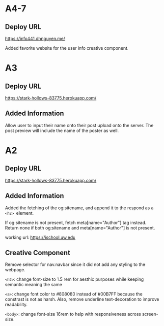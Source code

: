 # A4-7
## Deploy URL
https://info441.dhnguyen.me/

Added favorite website for the user info creative component.

# A3
## Deploy URL
https://stark-hollows-83775.herokuapp.com/

## Added Information

Allow user to input their name onto their post upload onto the server. The post preview will include the name of the poster as well.



# A2
## Deploy URL
https://stark-hollows-83775.herokuapp.com/
## Added Information
Added the fetching of the og:sitename, and append it to the respond as a `<h2> `element.

If og:sitename is not present, fetch meta[name="Author"] tag instead. Return none if both og:sitename and meta[name="Author"] is not present.

working url: https://ischool.uw.edu

## Creative Component
Remove selector for nav.navbar since it did not add any styling to the webpage. 

`<h2>`: change font-size to 1.5 rem for aesthic purposes while keeping semantic meaning the same

`<a>`: change font color to #808080 instead of #00B7FF because the constrast is not as harsh. Also, remove underline text-decoration to improve readability. 

`<body>`: change font-size 16rem to help with responsiveness across screen-size.
